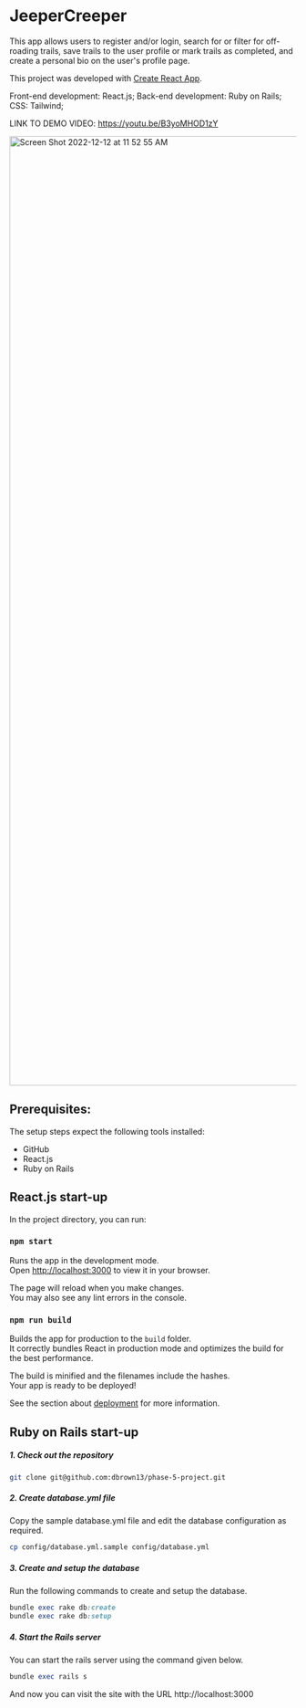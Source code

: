 # JeeperCreeper

This app allows users to register and/or login, search for or filter for off-roading trails, save trails to the user profile or mark trails as completed, and create a personal bio on the user's profile page.

This project was developed with [Create React App](https://github.com/facebook/create-react-app).

Front-end development: React.js;
Back-end development: Ruby on Rails;
CSS: Tailwind;

LINK TO DEMO VIDEO: https://youtu.be/B3yoMHOD1zY

<img width="1664" alt="Screen Shot 2022-12-12 at 11 52 55 AM" src="https://user-images.githubusercontent.com/109038259/221990037-4b2d503c-9fae-4c73-ae4c-9be82b1dcca2.png">


## Prerequisites:
The setup steps expect the following tools installed:
* GitHub
* React.js
* Ruby on Rails

## React.js start-up

In the project directory, you can run:

### `npm start`

Runs the app in the development mode.\
Open [http://localhost:3000](http://localhost:3000) to view it in your browser.

The page will reload when you make changes.\
You may also see any lint errors in the console.


### `npm run build`

Builds the app for production to the `build` folder.\
It correctly bundles React in production mode and optimizes the build for the best performance.

The build is minified and the filenames include the hashes.\
Your app is ready to be deployed!

See the section about [deployment](https://facebook.github.io/create-react-app/docs/deployment) for more information.


## Ruby on Rails start-up

##### 1. Check out the repository

```bash
git clone git@github.com:dbrown13/phase-5-project.git
```

##### 2. Create database.yml file

Copy the sample database.yml file and edit the database configuration as required.

```bash
cp config/database.yml.sample config/database.yml
```

##### 3. Create and setup the database

Run the following commands to create and setup the database.

```ruby
bundle exec rake db:create
bundle exec rake db:setup
```

##### 4. Start the Rails server

You can start the rails server using the command given below.

```ruby
bundle exec rails s
```

And now you can visit the site with the URL http://localhost:3000
